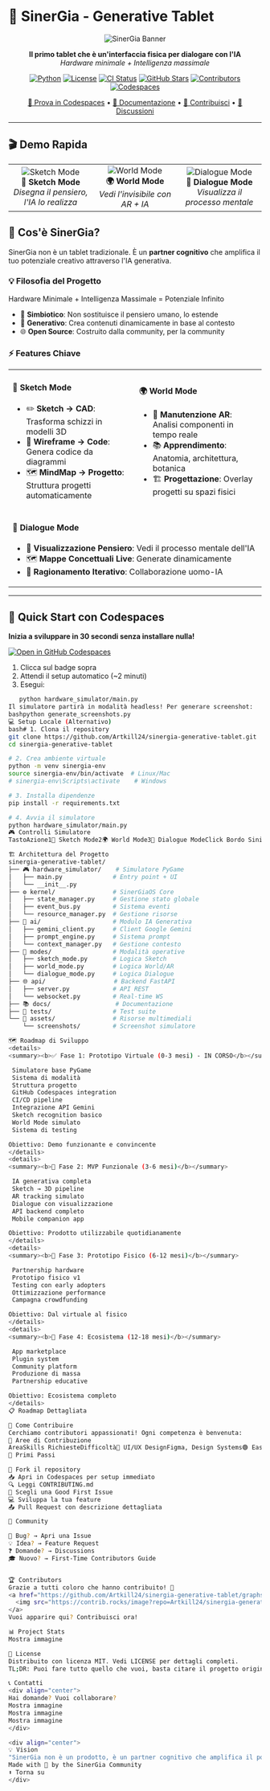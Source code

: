 # 🧠 SinerGia - Generative Tablet

<div align="center">

![SinerGia Banner](https://via.placeholder.com/1200x400/0f1923/00c8ff?text=SinerGia+-+Il+Tablet+che+Pensa+con+Te)

**Il primo tablet che è un'interfaccia fisica per dialogare con l'IA**  
*Hardware minimale + Intelligenza massimale*

[![Python](https://img.shields.io/badge/Python-3.11%2B-3776AB?style=for-the-badge&logo=python&logoColor=white)](https://python.org)
[![License](https://img.shields.io/badge/License-MIT-green?style=for-the-badge)](LICENSE)
[![CI Status](https://github.com/Artkill24/sinergia-generative-tablet/actions/workflows/ci.yml/badge.svg)](https://github.com/Artkill24/sinergia-generative-tablet/actions/workflows/ci.yml)
[![GitHub Stars](https://img.shields.io/github/stars/Artkill24/sinergia-generative-tablet?style=for-the-badge)](https://github.com/Artkill24/sinergia-generative-tablet/stargazers)
[![Contributors](https://img.shields.io/github/contributors/Artkill24/sinergia-generative-tablet?style=for-the-badge)](https://github.com/Artkill24/sinergia-generative-tablet/graphs/contributors)
[![Codespaces](https://img.shields.io/badge/Codespaces-Ready-blue?style=for-the-badge&logo=github)](https://codespaces.new/Artkill24/sinergia-generative-tablet)

[🚀 Prova in Codespaces](#-quick-start-con-codespaces) • [📖 Documentazione](docs/) • [🤝 Contribuisci](#-come-contribuire) • [💬 Discussioni](https://github.com/Artkill24/sinergia-generative-tablet/discussions)

</div>

---

## 🎬 Demo Rapida

<table>
<tr>
<td width="33%" align="center">
<img src="assets/screenshots/sketch_mode.png" alt="Sketch Mode"/>
<br><b>🎨 Sketch Mode</b><br>
<em>Disegna il pensiero, l'IA lo realizza</em>
</td>
<td width="33%" align="center">
<img src="assets/screenshots/world_mode.png" alt="World Mode"/>
<br><b>🌍 World Mode</b><br>
<em>Vedi l'invisibile con AR + IA</em>
</td>
<td width="33%" align="center">
<img src="assets/screenshots/dialogue_mode.png" alt="Dialogue Mode"/>
<br><b>💬 Dialogue Mode</b><br>
<em>Visualizza il processo mentale</em>
</td>
</tr>
</table>

## 🎯 Cos'è SinerGia?

SinerGia non è un tablet tradizionale. È un **partner cognitivo** che amplifica il tuo potenziale creativo attraverso l'IA generativa.

### 💡 Filosofia del Progetto
Hardware Minimale + Intelligenza Massimale = Potenziale Infinito

- 🧠 **Simbiotico**: Non sostituisce il pensiero umano, lo estende
- 🎨 **Generativo**: Crea contenuti dinamicamente in base al contesto
- 🌐 **Open Source**: Costruito dalla community, per la community

### ⚡ Features Chiave

<table>
<tr>
<td width="50%">

#### 🎨 Sketch Mode
- ✏️ **Sketch → CAD**: Trasforma schizzi in modelli 3D
- 📐 **Wireframe → Code**: Genera codice da diagrammi
- 🗺️ **MindMap → Progetto**: Struttura progetti automaticamente

</td>
<td width="50%">

#### 🌍 World Mode
- 🔧 **Manutenzione AR**: Analisi componenti in tempo reale
- 📚 **Apprendimento**: Anatomia, architettura, botanica
- 🏗️ **Progettazione**: Overlay progetti su spazi fisici

</td>
</tr>
<tr>
<td colspan="2">

#### 💬 Dialogue Mode
- 🧠 **Visualizzazione Pensiero**: Vedi il processo mentale dell'IA
- 🗺️ **Mappe Concettuali Live**: Generate dinamicamente
- 🔄 **Ragionamento Iterativo**: Collaborazione uomo-IA

</td>
</tr>
</table>

---

## 🚀 Quick Start con Codespaces

**Inizia a sviluppare in 30 secondi senza installare nulla!**

[![Open in GitHub Codespaces](https://github.com/codespaces/badge.svg)](https://codespaces.new/Artkill24/sinergia-generative-tablet)

1. Clicca sul badge sopra
2. Attendi il setup automatico (~2 minuti)
3. Esegui:
```bash
   python hardware_simulator/main.py
Il simulatore partirà in modalità headless! Per generare screenshot:
bashpython generate_screenshots.py
💻 Setup Locale (Alternativo)
bash# 1. Clona il repository
git clone https://github.com/Artkill24/sinergia-generative-tablet.git
cd sinergia-generative-tablet

# 2. Crea ambiente virtuale
python -m venv sinergia-env
source sinergia-env/bin/activate  # Linux/Mac
# sinergia-env\Scripts\activate    # Windows

# 3. Installa dipendenze
pip install -r requirements.txt

# 4. Avvia il simulatore
python hardware_simulator/main.py
🎮 Controlli Simulatore
TastoAzione1🎨 Sketch Mode2🌍 World Mode3💬 Dialogue ModeClick Bordo Sinistro🔄 Rotazione modalitàClick Bordo Destro🎯 Azione contestualeESC❌ Esci

🏗️ Architettura del Progetto
sinergia-generative-tablet/
├── 🎮 hardware_simulator/    # Simulatore PyGame
│   ├── main.py              # Entry point + UI
│   └── __init__.py
├── ⚙️ kernel/                # SinerGiaOS Core
│   ├── state_manager.py     # Gestione stato globale
│   ├── event_bus.py         # Sistema eventi
│   └── resource_manager.py  # Gestione risorse
├── 🧠 ai/                    # Modulo IA Generativa
│   ├── gemini_client.py     # Client Google Gemini
│   ├── prompt_engine.py     # Sistema prompt
│   └── context_manager.py   # Gestione contesto
├── 🎨 modes/                 # Modalità operative
│   ├── sketch_mode.py       # Logica Sketch
│   ├── world_mode.py        # Logica World/AR
│   └── dialogue_mode.py     # Logica Dialogue
├── 🌐 api/                   # Backend FastAPI
│   ├── server.py            # API REST
│   └── websocket.py         # Real-time WS
├── 📚 docs/                  # Documentazione
├── 🧪 tests/                 # Test suite
└── 🎨 assets/                # Risorse multimediali
    └── screenshots/         # Screenshot simulatore

🗺️ Roadmap di Sviluppo
<details>
<summary><b>✅ Fase 1: Prototipo Virtuale (0-3 mesi) - IN CORSO</b></summary>

 Simulatore base PyGame
 Sistema di modalità
 Struttura progetto
 GitHub Codespaces integration
 CI/CD pipeline
 Integrazione API Gemini
 Sketch recognition basico
 World Mode simulato
 Sistema di testing

Obiettivo: Demo funzionante e convincente
</details>
<details>
<summary><b>🚧 Fase 2: MVP Funzionale (3-6 mesi)</b></summary>

 IA generativa completa
 Sketch → 3D pipeline
 AR tracking simulato
 Dialogue con visualizzazione
 API backend completo
 Mobile companion app

Obiettivo: Prodotto utilizzabile quotidianamente
</details>
<details>
<summary><b>🔮 Fase 3: Prototipo Fisico (6-12 mesi)</b></summary>

 Partnership hardware
 Prototipo fisico v1
 Testing con early adopters
 Ottimizzazione performance
 Campagna crowdfunding

Obiettivo: Dal virtuale al fisico
</details>
<details>
<summary><b>🌟 Fase 4: Ecosistema (12-18 mesi)</b></summary>

 App marketplace
 Plugin system
 Community platform
 Produzione di massa
 Partnership educative

Obiettivo: Ecosistema completo
</details>
📋 Roadmap Dettagliata

🤝 Come Contribuire
Cerchiamo contributori appassionati! Ogni competenza è benvenuta:
🎯 Aree di Contribuzione
AreaSkills RichiesteDifficoltà🎨 UI/UX DesignFigma, Design Systems🟢 Easy🧠 AI IntegrationPython, OpenAI/Gemini APIs🟡 Medium🎮 SimulatorePyGame, Computer Vision🟡 Medium📱 Mobile AppReact Native, Flutter🟡 Medium🌐 BackendFastAPI, WebSockets🟠 Advanced🔧 HardwareRaspberry Pi, Arduino🔴 Expert
🚀 Primi Passi

🍴 Fork il repository
📥 Apri in Codespaces per setup immediato
🔍 Leggi CONTRIBUTING.md
🎯 Scegli una Good First Issue
💻 Sviluppa la tua feature
📤 Pull Request con descrizione dettagliata

💬 Community

🐛 Bug? → Apri una Issue
💡 Idea? → Feature Request
❓ Domande? → Discussions
🎓 Nuovo? → First-Time Contributors Guide


🏆 Contributors
Grazie a tutti coloro che hanno contribuito! 🙏
<a href="https://github.com/Artkill24/sinergia-generative-tablet/graphs/contributors">
  <img src="https://contrib.rocks/image?repo=Artkill24/sinergia-generative-tablet" />
</a>
Vuoi apparire qui? Contribuisci ora!

📊 Project Stats
Mostra immagine

📜 License
Distribuito con licenza MIT. Vedi LICENSE per dettagli completi.
TL;DR: Puoi fare tutto quello che vuoi, basta citare il progetto originale! ❤️

📞 Contatti
<div align="center">
Hai domande? Vuoi collaborare?
Mostra immagine
Mostra immagine
Mostra immagine
</div>

<div align="center">
💡 Vision
"SinerGia non è un prodotto, è un partner cognitivo che amplifica il potenziale umano attraverso la simbiosi uomo-IA"
Made with 💙 by the SinerGia Community
⬆ Torna su
</div>
